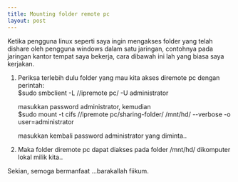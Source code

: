 ```yaml
---
title: Mounting folder remote pc
layout: post
---
```


Ketika pengguna linux seperti saya ingin mengakses folder yang telah dishare oleh pengguna windows dalam satu jaringan, contohnya pada jaringan kantor tempat saya bekerja, cara dibawah ini lah yang biasa saya kerjakan.

1. Periksa terlebih dulu folder yang mau kita akses diremote pc dengan perintah:  
   $sudo smbclient -L //ipremote pc/ -U administrator  

   masukkan password administrator, kemudian  
   $sudo mount -t cifs //ipremote pc/sharing-folder/ /mnt/hd/ --verbose -o user=administrator  

   masukkan kembali password administrator yang diminta..  

2. Maka folder diremote pc dapat diakses pada folder /mnt/hd/ dikomputer lokal milik kita..  

Sekian, semoga bermanfaat ...barakallah fiikum.

